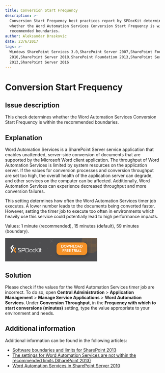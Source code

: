 ```yaml
---
title: Conversion Start Frequency
description: >-
  Conversion Start Frequency best practices report by SPDocKit determines
  whether the Word Automation Services Conversion Start Frequency is within the
  recommended boundaries.
author: Aleksandar Draskovic
date: 23/6/2017
tags: >-
  Windows SharePoint Services 3.0,SharePoint Server 2007,SharePoint Foundation
  2010,SharePoint Server 2010,SharePoint Foundation 2013,SharePoint Server
  2013,SharePoint Server 2016
---
```


# Conversion Start Frequency

## Issue description

This check determines whether the Word Automation Services Conversion Start Frequency is within the recommended boundaries.

## Explanation

Word Automation Services is a SharePoint Server service application that enables unattended, server-side conversion of documents that are supported by the Microsoft Word client application. The throughput of Word Automation Services is limited by system resources on the application server. If the values for conversion processes and conversion throughput are set too high, the overall health of the application server can degrade, and other services on the computer can be affected. Additionally, Word Automation Services can experience decreased throughput and more conversion failures.

This setting determines how often the Word Automation Services timer job executes. A lower number leads to the documents being converted faster. However, setting the timer job to execute too often in environments which heavily use this service could potentially lead to high performance impacts.

Values: 1 minute \(recommended\), 15 minutes \(default\), 59 minutes \(boundary\).

[![Download SPDocKit](../../../.gitbook/assets/spdockit_download.png)](http://bit.ly/2US0Zna)

## Solution

Please check if the values for the Word Automation Services timer job are incorrect. To do so, open **Central Administration** &gt; **Application Management** &gt; **Manage Service Applications** &gt; **Word Automation Services**. Under **Conversion Throughput**, in the **Frequency with which to start conversions \(minutes\)** setting, type the value appropriate to your environment and needs.

## Additional information

Additional information can be found in the following articles:

* [Software boundaries and limits for SharePoint 2013](https://technet.microsoft.com/en-us/library/cc262787.aspx)
* [The settings for Word Automation Services are not within the recommended limits \(SharePoint 2013\)](https://technet.microsoft.com/en-us/library/hh487292.aspx)
* [Word Automation Services in SharePoint Server 2010](https://msdn.microsoft.com/en-us/library/ee558278%28v=office.14%29.aspx)


